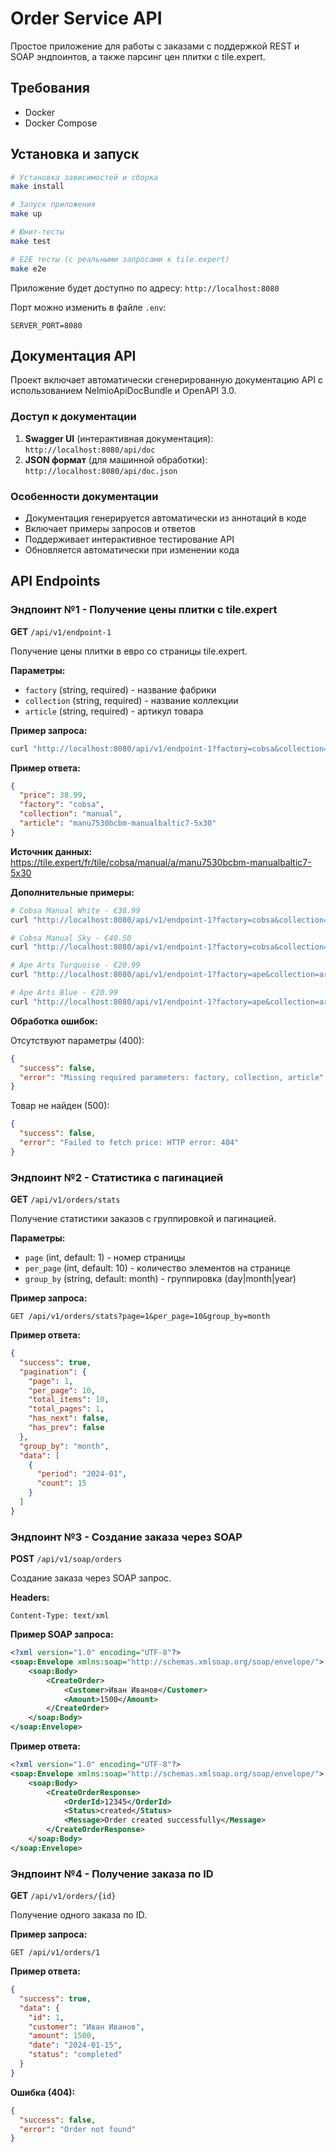 # Order Service API

Простое приложение для работы с заказами с поддержкой REST и SOAP эндпоинтов, а также парсинг цен плитки с tile.expert.

## Требования

- Docker
- Docker Compose

## Установка и запуск

```bash
# Установка зависимостей и сборка
make install

# Запуск приложения
make up

# Юнит-тесты
make test

# E2E тесты (с реальными запросами к tile.expert)
make e2e
```

Приложение будет доступно по адресу: `http://localhost:8080`

Порт можно изменить в файле `.env`:
```
SERVER_PORT=8080
```

## Документация API

Проект включает автоматически сгенерированную документацию API с использованием NelmioApiDocBundle и OpenAPI 3.0.

### Доступ к документации

1. **Swagger UI** (интерактивная документация): `http://localhost:8080/api/doc`
2. **JSON формат** (для машинной обработки): `http://localhost:8080/api/doc.json`

### Особенности документации

- Документация генерируется автоматически из аннотаций в коде
- Включает примеры запросов и ответов
- Поддерживает интерактивное тестирование API
- Обновляется автоматически при изменении кода

## API Endpoints

### Эндпоинт №1 - Получение цены плитки с tile.expert

**GET** `/api/v1/endpoint-1`

Получение цены плитки в евро со страницы tile.expert.

**Параметры:**
- `factory` (string, required) - название фабрики
- `collection` (string, required) - название коллекции
- `article` (string, required) - артикул товара

**Пример запроса:**
```bash
curl "http://localhost:8080/api/v1/endpoint-1?factory=cobsa&collection=manual&article=manu7530bcbm-manualbaltic7-5x30"
```

**Пример ответа:**
```json
{
  "price": 38.99,
  "factory": "cobsa",
  "collection": "manual",
  "article": "manu7530bcbm-manualbaltic7-5x30"
}
```

**Источник данных:**
https://tile.expert/fr/tile/cobsa/manual/a/manu7530bcbm-manualbaltic7-5x30

**Дополнительные примеры:**

```bash
# Cobsa Manual White - €38.99
curl "http://localhost:8080/api/v1/endpoint-1?factory=cobsa&collection=manual&article=manu7530whbm-manualwhite7-5x30"

# Cobsa Manual Sky - €40.50
curl "http://localhost:8080/api/v1/endpoint-1?factory=cobsa&collection=manual&article=manu7515skbm-manualsky7-5x15"

# Ape Arts Turquoise - €20.99
curl "http://localhost:8080/api/v1/endpoint-1?factory=ape&collection=arts&article=370018271"

# Ape Arts Blue - €20.99
curl "http://localhost:8080/api/v1/endpoint-1?factory=ape&collection=arts&article=370018310"
```

**Обработка ошибок:**

Отсутствуют параметры (400):
```json
{
  "success": false,
  "error": "Missing required parameters: factory, collection, article"
}
```

Товар не найден (500):
```json
{
  "success": false,
  "error": "Failed to fetch price: HTTP error: 404"
}
```

### Эндпоинт №2 - Статистика с пагинацией

**GET** `/api/v1/orders/stats`

Получение статистики заказов с группировкой и пагинацией.

**Параметры:**
- `page` (int, default: 1) - номер страницы
- `per_page` (int, default: 10) - количество элементов на странице
- `group_by` (string, default: month) - группировка (day|month|year)

**Пример запроса:**
```
GET /api/v1/orders/stats?page=1&per_page=10&group_by=month
```

**Пример ответа:**
```json
{
  "success": true,
  "pagination": {
    "page": 1,
    "per_page": 10,
    "total_items": 10,
    "total_pages": 1,
    "has_next": false,
    "has_prev": false
  },
  "group_by": "month",
  "data": [
    {
      "period": "2024-01",
      "count": 15
    }
  ]
}
```

### Эндпоинт №3 - Создание заказа через SOAP

**POST** `/api/v1/soap/orders`

Создание заказа через SOAP запрос.

**Headers:**
```
Content-Type: text/xml
```

**Пример SOAP запроса:**
```xml
<?xml version="1.0" encoding="UTF-8"?>
<soap:Envelope xmlns:soap="http://schemas.xmlsoap.org/soap/envelope/">
    <soap:Body>
        <CreateOrder>
            <Customer>Иван Иванов</Customer>
            <Amount>1500</Amount>
        </CreateOrder>
    </soap:Body>
</soap:Envelope>
```

**Пример ответа:**
```xml
<?xml version="1.0" encoding="UTF-8"?>
<soap:Envelope xmlns:soap="http://schemas.xmlsoap.org/soap/envelope/">
    <soap:Body>
        <CreateOrderResponse>
            <OrderId>12345</OrderId>
            <Status>created</Status>
            <Message>Order created successfully</Message>
        </CreateOrderResponse>
    </soap:Body>
</soap:Envelope>
```

### Эндпоинт №4 - Получение заказа по ID

**GET** `/api/v1/orders/{id}`

Получение одного заказа по ID.

**Пример запроса:**
```
GET /api/v1/orders/1
```

**Пример ответа:**
```json
{
  "success": true,
  "data": {
    "id": 1,
    "customer": "Иван Иванов",
    "amount": 1500,
    "date": "2024-01-15",
    "status": "completed"
  }
}
```

**Ошибка (404):**
```json
{
  "success": false,
  "error": "Order not found"
}
```